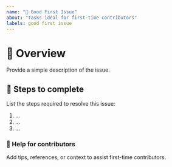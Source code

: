 ```yaml
---
name: "🌱 Good First Issue"
about: "Tasks ideal for first-time contributors"
labels: good first issue
---
```


# 🌱 Overview

Provide a simple description of the issue.

## 📝 Steps to complete

List the steps required to resolve this issue:

1. ...
2. ...
3. ...

### 🤝 Help for contributors

Add tips, references, or context to assist first-time contributors.
